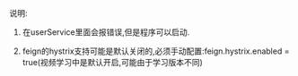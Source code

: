 说明:

1. 在userService里面会报错误,但是程序可以启动.

2. feign的hystrix支持可能是默认关闭的,必须手动配置:feign.hystrix.enabled = true(视频学习中是默认开启,可能由于学习版本不同) 